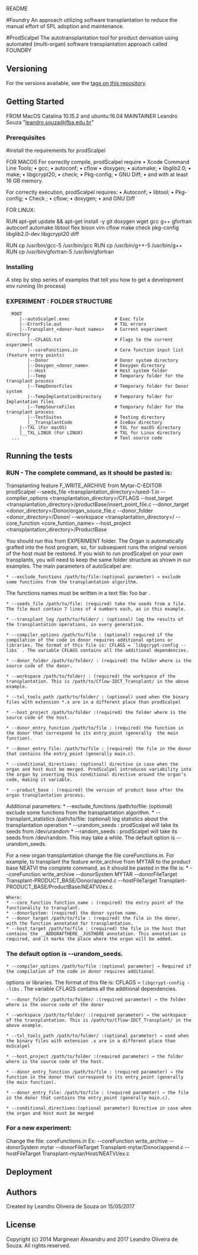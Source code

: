 README

#Foundry
An approach utilizing software transplantation to reduce the manual effort of SPL adoption and maintenance.

#ProdScalpel
   The autotransplantation tool for product derivation using automated (multi-organ) software transplantation approach called FOUNDRY

## Versioning

For the versions available, see the [tags on this repository](https://github.com/autotransplantation-spl/foundry.github.io/blob/main/prodScalpel/prodScalpel). 

## Getting Started

FROM MacOS Catalina 10.15.2 and ubuntu:16.04
MAINTAINER Leandro Souza "leandro.souza@ifba.edu.br"

### Prerequisites

#install the requirements for prodScalpel

FOR MACOS
    For correctly compile, prodScalpel require
    • Xcode Command Line Tools;
    • gcc;
    • autoconf;
    • cflow
    • doxygen;
    • automake;
    • libglib2.0;
    • make;
    • libgcrypt20;
    • check;
    • Pkg-config;
    • GNU Diff;
    • and with at least 16 GB memory.

For correctly execution, prodScalpel requires:
    • Autoconf;
    • libtool;
    • Pkg-config;
    • Check ;
    • cflow;
    • doxygen;
    • and GNU Diff

FOR LINUX:

RUN apt-get update && apt-get install -y git doxygen wget gcc g++ gfortran autoconf automake libtool flex bison vim cflow make check pkg-config libglib2.0-dev libgcrypt20 diff

RUN cp /usr/bin/gcc-5 /usr/bin/gcc 
RUN cp /usr/bin/g++-5 /usr/bin/g++
RUN cp /usr/bin/gfortran-5 /usr/bin/gfortran

### Installing

A step by step series of examples that tell you how to get a development env running (In process)

### EXPERIMENT : FOLDER STRUCTURE
      ROOT
         |--autoScalpel.exec                 # Exec file
         |--ErrorFile.out                    # TXL errors
         |--Transplant_<donor-host names>    # Current experiment directory
            |--CFLAGS.txt                    # Flags to the current experiment
            |--coreFunctions.in              # Core function input list (Feature entry points)
            |--Donor                         # Donor system directory
            |--Doxygen_<donor_name>          # Doxygen directory
            |--Host                          # Host system folder
            |--Temp                          # Temporary folder for the transplant process
            |--TempDonorFiles                # Temporary folder for Donor system
            |--TempImplantationDirectory     # Temporary folder for Implantation files
            |--TempSourceFiles               # Temporary folder for the transplant process
            |--TestSuites                    # Testing directory
            |__TransplantCode                # IceBox directory
         |--TXL (For macOS)                  # TXL for macOS directory
         |__TXL_LINUX (For LINUX)            # TXL for Linux directory
      ...                                    # Tool source code

## Running the tests

### RUN - The complete command, as it should be pasted is:

Transplanting feature F_WRITE_ARCHIVE from Mytar-C-EDITOR
    prodScalpel --seeds_file <transplantation_directory>/seed-1.in --compiler_options <transplantation_directory>/CFLAGS --host_target <transplantation_directory>/productBase/insert_point_file.c --donor_target <donor_directory>/Donor/organ_souce_file.c --donor_folder <donor_directory>/Donor/ --workspace <transplantation_directory>/ --core_function <core_funtion_name> --host_project <transplantation_directory>/ProductBase

You should run this from EXPERIMENT folder. The Organ is automatically grafted into the host program, so, for subsequent 
runs the original version of the host must be restored. If you wish to run prodScalpel on your own transplants, you will 
need to keep the same folder structure as shown in our examples. The main parameters of autoScalpel are:

    * --exclude_functions /path/to/file:(optional parameter) → exclude some functions from the transplantation algorithm. 

The functions names must be written in a text file: foo bar .

    * --seeds_file /path/to/file: (required) take the seeds from a file. The file must contain 7 lines of 4 numbers each, as in this example.

    * --transplant_log /path/to/folder/ : (optional) log the results of the transplantation operations, in every generation.

    * --compiler_options /path/to/file : (optional) required if the compilation of the code in donor requires additional options or libraries. The format of this file is: CFLAGS = `libgcrypt-config --libs` . The variable CFLAGS contains all the additional dependencies.

    * --donor_folder /path/to/folder/ : (required) the folder where is the source code of the donor.

    * --workspace /path/to/folder/ : (required) the workspace of the transplantation. This is /path/to/Cflow-IDCT_Transplant/ in the above example.

    * --txl_tools_path /path/to/folder/ : (optional) used when the binary files with extension *.x are in a different place than prodScalpel

    * --host_project /path/to/folder :(required) the folder where is the source code of the host.

    * --donor_entry_function /path/to/file : (required) the function in the donor that correspond to its entry_point (generally  the main function).

    * --donor_entry_file: /path/to/file : (required) the file in the donor that contains the entry_point (generally main.c).

    * --conditional_directives: (optional) directive in case when the organ and host must be merged. ProdScalpel introduces variability into the organ by inserting this conditional directive around the organ’s code, making it variable.

    * --product_base : (required) the version of product base after the organ transplantation process. 

Additional parameters:
    * --exclude_functions /path/to/file: (optional) exclude some functions from the transplantation algorithm. 
    * --transplant_statistics /path/to/file: (optional) log statistics about the transplantation operation
    * --urandom_seeds :   prodScalpel will take its seeds from /dev/urandom
    * --random_seeds :   prodScalpel will take its seeds from /dev/random. This may take a while. The default option is --urandom_seeds.

For a new organ transplantation change the file coreFunctions.in. For example, to transplant the feature write_archive from MYTAR to the product base NEATVI the complete command, as it should be pasted in the file is:
    * --coreFunction write_archive --donorSystem MYTAR --donorFileTarget Transplant-PRODUCT_BASE/Donor/append.c --hostFileTarget Transplant-PRODUCT_BASE/ProductBase/NEATVI/ex.c

    Where:
    * --core_function function_name : (required) the entry point of the functionality to transplant.
    * --donorSystem: (required) the donor system name.
    * --donor_target /path/to/file : (required) the file in the donor, with the function annotated for transplantation.
    * --host_target /path/to/file : (required) the file in the host that contains the __ADDGRAFTHERE__JUSTHERE annotation. This annotation is required, and it marks the place where the organ will be added.


### The default option is --urandom_seeds.

    * --compiler_options /path/to/file :(optional parameter) → Required if the compilation of the code in donor requires additional 
options or libraries. The format of this file is: CFLAGS = `libgcrypt-config --libs` . The variable CFLAGS contains all the additional dependencies.

    * --donor_folder /path/to/folder/ :(required parameter) → the folder where is the source code of the donor

    * --workspace /path/to/folder/ :(required parameter) → the workspace of the transplantation. This is /path/to/Cflow-IDCT_Transplant/ in the above example.

    * --txl_tools_path /path/to/folder/ :(optional parameter) → used when the binary files with extension .x are in a different place than muScalpel

    * --host_project /path/to/folder :(required parameter) → the folder where is the source code of the host.

    * --donor_entry_function /path/to/file : (required parameter) → the function in the donor that correspond to its entry_point (generally  the main function).

    * --donor_entry_file: /path/to/file : (required parameter) → the file in the donor that contains the entry_point (generally main.c).

    * --conditional_directives:(optional parameter) Directive in case when the organ and host must be merged

### For a new experiment:

Change the file: coreFunctions.in
Ex: --coreFunction write_archive --donorSystem mytar --donorFileTarget Transplant-mytar/Donor/append.c --hostFileTarget Transplant-mytar/Host/NEATVI/ex.c

## Deployment

## Authors
 Created by Leandro Oliveira de Souza on 15/05/2017

## License
 Copyright (c) 2014 Marginean Alexandru and 2017 Leandro Oliveira de Souza. All rights reserved.
